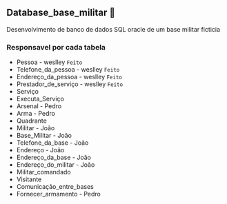 ## Database_base_militar 🎲
Desenvolvimento de banco de dados SQL oracle de um base militar ficticia

### Responsavel por cada tabela
- Pessoa - weslley ```Feito```
- Telefone_da_pessoa - weslley ```Feito```
- Endereço_da_pessoa - weslley ```Feito```
- Prestador_de_serviço - weslley ```Feito```
- Serviço
- Executa_Serviço
- Arsenal - Pedro
- Arma - Pedro
- Quadrante
- Militar - João
- Base_Militar - João
- Telefone_da_base - João
- Endereço - João
- Endereço_da_base - João
- Endereço_do_militar - João
- Militar_comandado
- Visitante
- Comunicação_entre_bases
- Fornecer_armamento - Pedro
